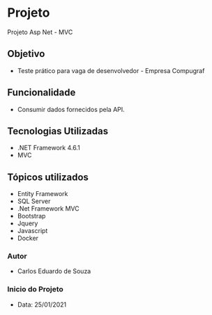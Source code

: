 # Projeto 

Projeto Asp Net  -  MVC

## Objetivo

* Teste prático para vaga de desenvolvedor - Empresa Compugraf

## Funcionalidade

* Consumir dados fornecidos pela API.


## Tecnologias Utilizadas

*  .NET Framework 4.6.1
*  MVC
 
## Tópicos utilizados

*  Entity Framework
*  SQL Server
*  .Net Framework MVC
*  Bootstrap
*  Jquery
*  Javascript
*  Docker
 

### Autor

* Carlos Eduardo de Souza

### Inicio do Projeto

* Data: 25/01/2021
